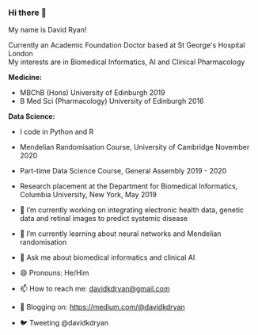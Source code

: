 ### Hi there 👋

My name is David Ryan!
  
Currently an Academic Foundation Doctor based at St George's Hospital London  
My interests are in Biomedical Informatics, AI and Clinical Pharmacology  

**Medicine:**   
- MBChB (Hons) University of Edinburgh 2019  
- B Med Sci (Pharmacology) University of Edinburgh 2016 

**Data Science:**   
- I code in Python and R  
- Mendelian Randomisation Course, University of Cambridge November 2020  
- Part-time Data Science Course, General Assembly 2019 - 2020  
- Research placement at the Department for Biomedical Informatics, Columbia University, New York, May 2019 

- 🔭 I’m currently working on integrating electronic health data, genetic data and retinal images to predict systemic disease 
- 🌱 I’m currently learning about neural networks and Mendelian randomisation 
- 💬 Ask me about biomedical informatics and clinical AI 
- 😄 Pronouns: He/Him
- 📫 How to reach me: davidkdryan@gmail.com
- 📖 Blogging on: https://medium.com/@davidkdryan
- 🐦 Tweeting @davidkdryan



